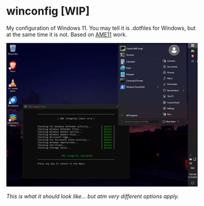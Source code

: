 # winconfig [WIP]

My configuration of Windows 11. You may tell it is .dotfiles for Windows, but at the same time it is not. Based on [AME11](https://git.ameliorated.info/Styris/AME-11) work.

![](img/screenshot_amecs.png)

*This is what it should look like... but atm very different options apply.*
